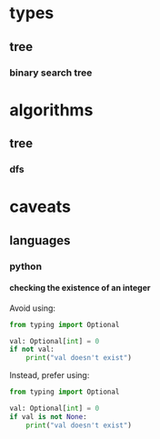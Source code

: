 # types
## tree
### binary search tree

# algorithms
## tree
### dfs

# caveats
## languages
### python
#### checking the existence of an integer
Avoid using:
```python
from typing import Optional

val: Optional[int] = 0
if not val:
    print("val doesn't exist")
```
Instead, prefer using:
```python
from typing import Optional

val: Optional[int] = 0
if val is not None:
    print("val doesn't exist")
```